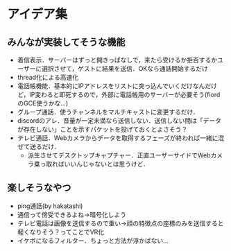 # アイデア集

## みんなが実装してそうな機能
* 着信表示．サーバーはずっと開きっぱなしで，来たら受けるか拒否するかユーザーに選択させて，ゲストに結果を送信．OKなら通話開始するだけ
* thread化による高速化
* 電話帳機能．基本的にIPアドレスをリストに突っ込んでいくだけなんだけど，IP変わると即死するので，外部に電話帳用のサーバーが必要そう(fiordのGCE使うかな...)
* グループ通話．使うチャンネルをマルチキャストに変更するだけ．
* discordのアレ．音量が一定未満なら送信しない．送信しない間は「データが存在しない」ことを示すパケットを投げておくとよさそう？
* テレビ通話．Webカメラからデータを取得するフェーズが終われば一緒に混ぜて送るだけ．
  * 派生させてデスクトップキャプチャー．正直ユーザーサイドでWebカメラ乗っ取ればいいんじゃないとは思うけど．

## 楽しそうなやつ
* ping通話(by hakatashi)
* 通信って傍受できるよね→暗号化しよう
* テレビ電話は画像を送信するので重い→顔の特徴点の座標のみを送信すると軽くなりそう？ってことでVR化
* イケボになるフィルター．ちょっと方法が浮かばない...
